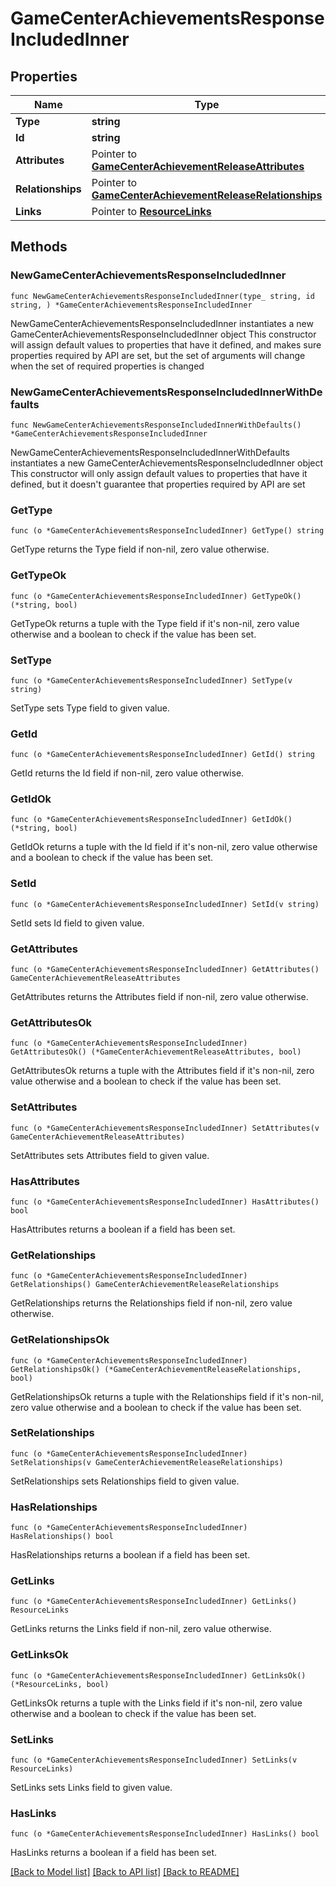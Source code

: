 # GameCenterAchievementsResponseIncludedInner

## Properties

Name | Type | Description | Notes
------------ | ------------- | ------------- | -------------
**Type** | **string** |  | 
**Id** | **string** |  | 
**Attributes** | Pointer to [**GameCenterAchievementReleaseAttributes**](GameCenterAchievementReleaseAttributes.md) |  | [optional] 
**Relationships** | Pointer to [**GameCenterAchievementReleaseRelationships**](GameCenterAchievementReleaseRelationships.md) |  | [optional] 
**Links** | Pointer to [**ResourceLinks**](ResourceLinks.md) |  | [optional] 

## Methods

### NewGameCenterAchievementsResponseIncludedInner

`func NewGameCenterAchievementsResponseIncludedInner(type_ string, id string, ) *GameCenterAchievementsResponseIncludedInner`

NewGameCenterAchievementsResponseIncludedInner instantiates a new GameCenterAchievementsResponseIncludedInner object
This constructor will assign default values to properties that have it defined,
and makes sure properties required by API are set, but the set of arguments
will change when the set of required properties is changed

### NewGameCenterAchievementsResponseIncludedInnerWithDefaults

`func NewGameCenterAchievementsResponseIncludedInnerWithDefaults() *GameCenterAchievementsResponseIncludedInner`

NewGameCenterAchievementsResponseIncludedInnerWithDefaults instantiates a new GameCenterAchievementsResponseIncludedInner object
This constructor will only assign default values to properties that have it defined,
but it doesn't guarantee that properties required by API are set

### GetType

`func (o *GameCenterAchievementsResponseIncludedInner) GetType() string`

GetType returns the Type field if non-nil, zero value otherwise.

### GetTypeOk

`func (o *GameCenterAchievementsResponseIncludedInner) GetTypeOk() (*string, bool)`

GetTypeOk returns a tuple with the Type field if it's non-nil, zero value otherwise
and a boolean to check if the value has been set.

### SetType

`func (o *GameCenterAchievementsResponseIncludedInner) SetType(v string)`

SetType sets Type field to given value.


### GetId

`func (o *GameCenterAchievementsResponseIncludedInner) GetId() string`

GetId returns the Id field if non-nil, zero value otherwise.

### GetIdOk

`func (o *GameCenterAchievementsResponseIncludedInner) GetIdOk() (*string, bool)`

GetIdOk returns a tuple with the Id field if it's non-nil, zero value otherwise
and a boolean to check if the value has been set.

### SetId

`func (o *GameCenterAchievementsResponseIncludedInner) SetId(v string)`

SetId sets Id field to given value.


### GetAttributes

`func (o *GameCenterAchievementsResponseIncludedInner) GetAttributes() GameCenterAchievementReleaseAttributes`

GetAttributes returns the Attributes field if non-nil, zero value otherwise.

### GetAttributesOk

`func (o *GameCenterAchievementsResponseIncludedInner) GetAttributesOk() (*GameCenterAchievementReleaseAttributes, bool)`

GetAttributesOk returns a tuple with the Attributes field if it's non-nil, zero value otherwise
and a boolean to check if the value has been set.

### SetAttributes

`func (o *GameCenterAchievementsResponseIncludedInner) SetAttributes(v GameCenterAchievementReleaseAttributes)`

SetAttributes sets Attributes field to given value.

### HasAttributes

`func (o *GameCenterAchievementsResponseIncludedInner) HasAttributes() bool`

HasAttributes returns a boolean if a field has been set.

### GetRelationships

`func (o *GameCenterAchievementsResponseIncludedInner) GetRelationships() GameCenterAchievementReleaseRelationships`

GetRelationships returns the Relationships field if non-nil, zero value otherwise.

### GetRelationshipsOk

`func (o *GameCenterAchievementsResponseIncludedInner) GetRelationshipsOk() (*GameCenterAchievementReleaseRelationships, bool)`

GetRelationshipsOk returns a tuple with the Relationships field if it's non-nil, zero value otherwise
and a boolean to check if the value has been set.

### SetRelationships

`func (o *GameCenterAchievementsResponseIncludedInner) SetRelationships(v GameCenterAchievementReleaseRelationships)`

SetRelationships sets Relationships field to given value.

### HasRelationships

`func (o *GameCenterAchievementsResponseIncludedInner) HasRelationships() bool`

HasRelationships returns a boolean if a field has been set.

### GetLinks

`func (o *GameCenterAchievementsResponseIncludedInner) GetLinks() ResourceLinks`

GetLinks returns the Links field if non-nil, zero value otherwise.

### GetLinksOk

`func (o *GameCenterAchievementsResponseIncludedInner) GetLinksOk() (*ResourceLinks, bool)`

GetLinksOk returns a tuple with the Links field if it's non-nil, zero value otherwise
and a boolean to check if the value has been set.

### SetLinks

`func (o *GameCenterAchievementsResponseIncludedInner) SetLinks(v ResourceLinks)`

SetLinks sets Links field to given value.

### HasLinks

`func (o *GameCenterAchievementsResponseIncludedInner) HasLinks() bool`

HasLinks returns a boolean if a field has been set.


[[Back to Model list]](../README.md#documentation-for-models) [[Back to API list]](../README.md#documentation-for-api-endpoints) [[Back to README]](../README.md)


